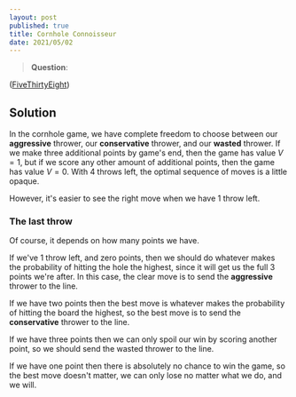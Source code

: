 ```yaml
---
layout: post
published: true
title: Cornhole Connoisseur
date: 2021/05/02
---
```


>**Question**: 

<!--more-->

([FiveThirtyEight](URL))

## Solution

In the cornhole game, we have complete freedom to choose between our **aggressive** thrower, our **conservative** thrower, and our **wasted** thrower. If we make three additional points by game's end, then the game has value $V = 1,$ but if we score any other amount of additional points, then the game has value $V = 0.$ With $4$ throws left, the optimal sequence of moves is a little opaque. 

However, it's easier to see the right move when we have $1$ throw left. 

### The last throw

Of course, it depends on how many points we have. 

If we've $1$ throw left, and zero points, then we should do whatever makes the probability of hitting the hole the highest, since it will get us the full $3$ points we're after. In this case, the clear move is to send the **aggressive** thrower to the line.

If we have two points then the best move is whatever makes the probability of hitting the board the highest, so the best move is to send the **conservative** thrower to the line.

If we have three points then we can only spoil our win by scoring another point, so we should send the wasted thrower to the line.

If we have one point then there is absolutely no chance to win the game, so the best move doesn't matter, we can only lose no matter what we do, and we will.



<br>
